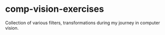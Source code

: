 # comp-vision-exercises
Collection of various filters, transformations during my journey in computer vision.
